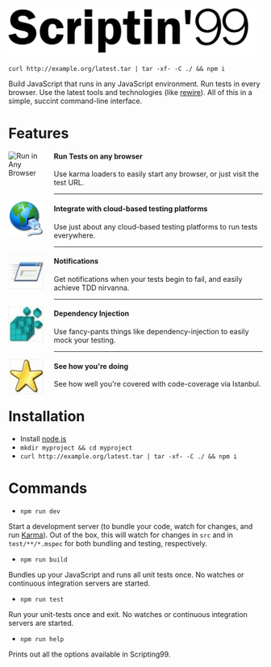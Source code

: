![Scriptin' 99](https://raw.githubusercontent.com/joelgriffith/scriptin99/master/images/scriptinlogo.png)

`curl http://example.org/latest.tar | tar -xf- -C ./ && npm i`

Build JavaScript that runs in any JavaScript environment. Run tests in every browser. Use the latest tools and technologies (like [rewire](https://github.com/jhnns/rewire)). All of this in a simple, succint command-line interface.

# Features

<img src="https://raw.githubusercontent.com/joelgriffith/scriptin99/master/images/computer.png" width="70" height="70" alt="Run in Any Browser" style="float: left; padding-right: 20px; padding-bottom: 20px;"/>

#### Run Tests on any browser
Use karma loaders to easily start any browser, or just visit the test URL.

***

<img src="https://raw.githubusercontent.com/joelgriffith/scriptin99/master/images/internet.jpg" width="70" height="70" alt="SauceLabs" style="float: left; padding-right: 20px; padding-bottom: 20px;"/>

#### Integrate with cloud-based testing platforms
Use just about any cloud-based testing platforms to run tests everywhere.

***

<img src="https://raw.githubusercontent.com/joelgriffith/scriptin99/master/images/flyingscreen.png" width="70" height="70" alt="Notifications" style="float: left; padding-right: 20px; padding-bottom: 20px;"/>

#### Notifications
Get notifications when your tests begin to fail, and easily achieve TDD nirvanna.

***

<img src="https://raw.githubusercontent.com/joelgriffith/scriptin99/master/images/blocksfalling.png" width="70" height="70" alt="Dependency Injection" style="float: left; padding-right: 20px; padding-bottom: 20px;"/>

#### Dependency Injection
Use fancy-pants things like dependency-injection to easily mock your testing.

***

<img src="https://raw.githubusercontent.com/joelgriffith/scriptin99/master/images/star.png" width="70" height="70" alt="Coverage" style="float: left; padding-right: 20px; padding-bottom: 20px;"/>

#### See how you're doing
See how well you're covered with code-coverage via Istanbul.

# Installation

- Install [node.js](https://nodejs.org/)
- `mkdir myproject && cd myproject`
- `curl http://example.org/latest.tar | tar -xf- -C ./ && npm i`

# Commands

- `npm run dev`

Start a development server (to bundle your code, watch for changes, and run [Karma](http://karma-runner.github.io/0.12/index.html)). Out of the box, this will watch for changes in `src` and in `test/**/*.mspec` for both bundling and testing, respectively.

- `npm run build`

Bundles up your JavaScript and runs all unit tests once. No watches or continuous integration servers are started.

- `npm run test`

Run your unit-tests once and exit. No watches or continuous integration servers are started.

- `npm run help`

Prints out all the options available in Scripting99.

